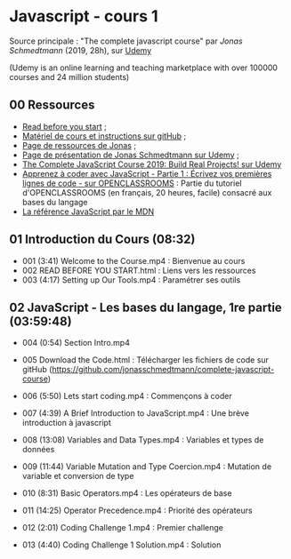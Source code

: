 # Javascript - cours 1

Source principale : "The complete javascript course" par _Jonas Schmedtmann_ (2019, 28h), sur [Udemy](https://www.udemy.com) 

(Udemy is an online learning and teaching marketplace with over 100000 courses and 24 million students)

## 00 Ressources

- [Read before you start](file:///Users/Myriam/Documents/PC/E/Myriam/HERSCours%20-c/2019-2020/JS/the-complete-javascript-course/01%20Course%20Introduction/002%20READ%20BEFORE%20YOU%20START.html) ;
- [Matériel de cours et instructions sur gitHub](https://github.com/jonasschmedtmann/complete-javascript-course) ;
- [Page de ressources de Jonas](http://codingheroes.io/resources/) ;
- [Page de présentation de Jonas Schmedtmann sur Udemy](https://www.udemy.com/user/jonasschmedtmann/) ;
- [The Complete JavaScript Course 2019: Build Real Projects! sur Udemy](https://www.udemy.com/course/the-complete-javascript-course/)
- [Apprenez à coder avec JavaScript - Partie 1 : Écrivez vos premières lignes de code - sur OPENCLASSROOMS](https://openclassrooms.com/fr/courses/2984401-apprenez-a-coder-avec-javascript) : Partie du tutoriel d'OPENCLASSROOMS (en français, 20 heures, facile) consacré aux bases du langage
- [La référence JavaScript par le MDN](https://developer.mozilla.org/en-US/docs/Web/JavaScript/Reference)

## 01 Introduction du Cours (08:32)

- 001 (3:41) Welcome to the Course.mp4 : Bienvenue au cours
- 002 READ BEFORE YOU START.html : Liens vers les ressources
- 003 (4:17) Setting up Our Tools.mp4 : Paramétrer ses outils

## 02 JavaScript - Les bases du langage, 1re partie (03:59:48)

- 004 (0:54) Section Intro.mp4 
- 005 Download the Code.html : Télécharger les fichiers de code sur gitHub (https://github.com/jonasschmedtmann/complete-javascript-course)

- 006 (5:50) Lets start coding.mp4 : Commençons à coder
- 007 (4:39) A Brief Introduction to JavaScript.mp4 : Une brève introduction à javascript

- 008 (13:08) Variables and Data Types.mp4 : Variables et types de données
- 009 (11:44) Variable Mutation and Type Coercion.mp4 : Mutation de variable et conversion de type

- 010 (8:31) Basic Operators.mp4 : Les opérateurs de base
- 011 (14:25) Operator Precedence.mp4 : Priorité des opérateurs

- 012 (2:01) Coding Challenge 1.mp4 : Premier challenge
- 013 (4:40) Coding Challenge 1 Solution.mp4 : Solution


